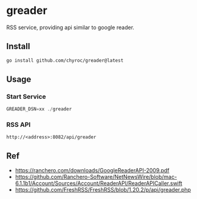 # greader

RSS service, providing api similar to google reader.

## Install

```bash
go install github.com/chyroc/greader@latest
```

## Usage

### Start Service

```go
GREADER_DSN=xx ./greader
```

### RSS API

```text
http://<address>:8082/api/greader
```

## Ref

- https://ranchero.com/downloads/GoogleReaderAPI-2009.pdf
- https://github.com/Ranchero-Software/NetNewsWire/blob/mac-6.1.1b1/Account/Sources/Account/ReaderAPI/ReaderAPICaller.swift
- https://github.com/FreshRSS/FreshRSS/blob/1.20.2/p/api/greader.php
